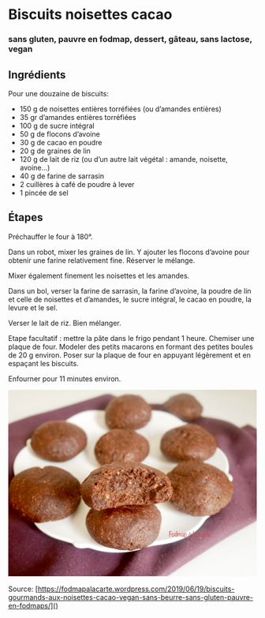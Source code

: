 # Biscuits noisettes cacao
### sans gluten, pauvre en fodmap, dessert, gâteau, sans lactose, vegan

## Ingrédients

Pour une douzaine de biscuits:

- 150 g de noisettes entières torréfiées (ou d’amandes entières)
- 35 gr d’amandes entières torréfiées
- 100 g de sucre intégral
- 50 g de flocons d’avoine
- 30 g de cacao en poudre
- 20 g de graines de lin
- 120 g de lait de riz (ou d’un autre lait végétal : amande, noisette, avoine…)
- 40 g de farine de sarrasin
- 2 cuillères à café de poudre à lever
- 1 pincée de sel

## Étapes

Préchauffer le four à 180°.

Dans un robot, mixer les graines de lin. Y ajouter les flocons d’avoine pour obtenir une farine relativement fine. Réserver le mélange.

Mixer également finement les noisettes et les amandes.

Dans un bol, verser la farine de sarrasin, la farine d’avoine, la poudre de lin et celle de noisettes et d’amandes, le sucre intégral, le cacao en poudre, la levure et le sel.

Verser le lait de riz. Bien mélanger.

Etape facultatif : mettre la pâte dans le frigo pendant 1 heure.
Chemiser une plaque de four. Modeler des petits macarons en formant des petites boules de 20 g environ. Poser sur la plaque de four en appuyant légèrement et en espaçant les biscuits.

Enfourner pour 11 minutes environ.

![Photo](image1.jpg)

Source: [https://fodmapalacarte.wordpress.com/2019/06/19/biscuits-gourmands-aux-noisettes-cacao-vegan-sans-beurre-sans-gluten-pauvre-en-fodmaps/]()
